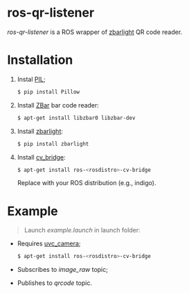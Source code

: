 # ros-qr-listener
*ros-qr-listener* is a ROS wrapper of [zbarlight](https://github.com/Polyconseil/zbarlight/) QR code reader.

# Installation

1. Instal [PIL](http://python-pillow.org/);

    ```sh
    $ pip install Pillow
    ```
    
2. Install [ZBar](http://zbar.sourceforge.net/) bar code reader:

    ```sh
    $ apt-get install libzbar0 libzbar-dev
    ```
    
3. Install [zbarlight](https://github.com/Polyconseil/zbarlight/):

    ```sh
    $ pip install zbarlight
    ``` 
    
4. Install [cv_bridge](http://wiki.ros.org/cv_bridge):

    ```sh
    $ apt-get install ros-<rosdistro>-cv-bridge
    ```
    Replace *<rosdistro>* with your ROS distribution (e.g., indigo).

# Example

> Launch *example.launch* in launch folder:

- Requires [uvc_camera](http://wiki.ros.org/uvc_camera);

    ```sh
    $ apt-get install ros-<rosdistro>-cv-bridge
    ```
    
- Subscribes to *image_raw* topic;
- Publishes to *qrcode* topic.
